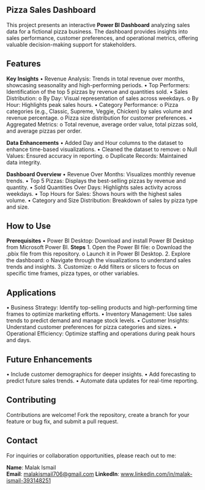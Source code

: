 ## Pizza Sales Dashboard
This project presents an interactive **Power BI Dashboard** analyzing sales data for a fictional pizza business. The dashboard provides insights into sales performance, customer preferences, and operational metrics, offering valuable decision-making support for stakeholders.


## Features
**Key Insights**
  •	Revenue Analysis: Trends in total revenue over months, showcasing seasonality and high-performing periods.
  •	Top Performers: Identification of the top 5 pizzas by revenue and quantities sold.
  •	Sales Distribution:
      o	By Day: Visual representation of sales across weekdays.
      o	By Hour: Highlights peak sales hours.
  •	Category Performance:
      o	Pizza categories (e.g., Classic, Supreme, Veggie, Chicken) by sales volume and revenue percentage.
      o	Pizza size distribution for customer preferences.
  •	Aggregated Metrics:
      o	Total revenue, average order value, total pizzas sold, and average pizzas per order.


**Data Enhancements**
  •	Added Day and Hour columns to the dataset to enhance time-based visualizations.
  •	Cleaned the dataset to remove:
      o	Null Values: Ensured accuracy in reporting.
      o	Duplicate Records: Maintained data integrity.


**Dashboard Overview**
  •	Revenue Over Months: Visualizes monthly revenue trends.
  •	Top 5 Pizzas: Displays the best-selling pizzas by revenue and quantity.
  •	Sold Quantities Over Days: Highlights sales activity across weekdays.
  •	Top Hours for Sales: Shows hours with the highest sales volume.
  •	Category and Size Distribution: Breakdown of sales by pizza type and size.


## How to Use
 **Prerequisites** 
    •	Power BI Desktop: Download and install Power BI Desktop from Microsoft Power BI.
 **Steps**
    1.	Open the Power BI file:
      o	Download the .pbix file from this repository.
      o	Launch it in Power BI Desktop.
    2.	Explore the dashboard:
      o	Navigate through the visualizations to understand sales trends and insights.
    3.	Customize:
      o	Add filters or slicers to focus on specific time frames, pizza types, or other variables.


## Applications
   •	Business Strategy: Identify top-selling products and high-performing time frames to optimize marketing efforts.
   •	Inventory Management: Use sales trends to predict demand and manage stock levels.
   •	Customer Insights: Understand customer preferences for pizza categories and sizes.
   •	Operational Efficiency: Optimize staffing and operations during peak hours and days.


## Future Enhancements
  •	Include customer demographics for deeper insights.
  •	Add forecasting to predict future sales trends.
  •	Automate data updates for real-time reporting.


## Contributing
Contributions are welcome! Fork the repository, create a branch for your feature or bug fix, and submit a pull request.




## Contact
For inquiries or collaboration opportunities, please reach out to me:

**Name**: Malak Ismail  
**Email**: malakismail706@gmail.com 
**LinkedIn**: www.linkedin.com/in/malak-ismail-393148251


